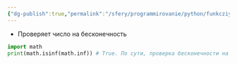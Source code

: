 ```yaml
---
{"dg-publish":true,"permalink":"/sfery/programmirovanie/python/funkcziya-math-isinf/","tags":["Программирование"]}
---
```


- Проверяет число на бесконечность 
```python
import math
print(math.isinf(math.inf)) # True. По сути, проверка бесконечности на бесконечность
```